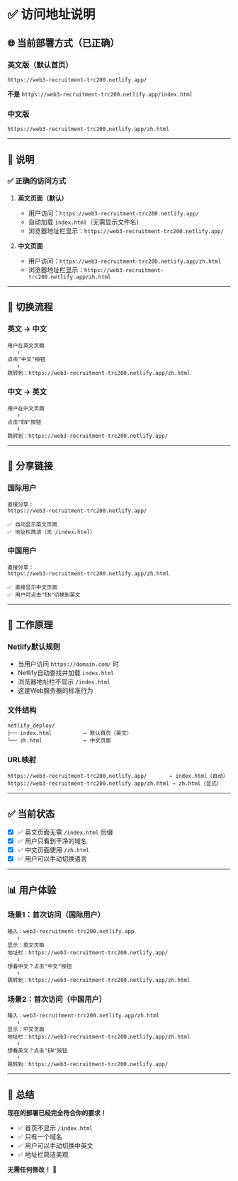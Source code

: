 # ✅ 访问地址说明

## 🌐 当前部署方式（已正确）

### 英文版（默认首页）
```
https://web3-recruitment-trc200.netlify.app/
```
**不是** `https://web3-recruitment-trc200.netlify.app/index.html`

### 中文版
```
https://web3-recruitment-trc200.netlify.app/zh.html
```

---

## 📝 说明

### ✅ 正确的访问方式

1. **英文页面（默认）**
   - 用户访问：`https://web3-recruitment-trc200.netlify.app/`
   - 自动加载 `index.html`（无需显示文件名）
   - 浏览器地址栏显示：`https://web3-recruitment-trc200.netlify.app/`

2. **中文页面**
   - 用户访问：`https://web3-recruitment-trc200.netlify.app/zh.html`
   - 浏览器地址栏显示：`https://web3-recruitment-trc200.netlify.app/zh.html`

---

## 🔄 切换流程

### 英文 → 中文
```
用户在英文页面
   ↓
点击"中文"按钮
   ↓
跳转到：https://web3-recruitment-trc200.netlify.app/zh.html
```

### 中文 → 英文
```
用户在中文页面
   ↓
点击"EN"按钮
   ↓
跳转到：https://web3-recruitment-trc200.netlify.app/
```

---

## 📱 分享链接

### 国际用户
```
直接分享：
https://web3-recruitment-trc200.netlify.app/

✅ 自动显示英文页面
✅ 地址栏简洁（无 /index.html）
```

### 中国用户
```
直接分享：
https://web3-recruitment-trc200.netlify.app/zh.html

✅ 直接显示中文页面
✅ 用户可点击"EN"切换到英文
```

---

## 🎯 工作原理

### Netlify默认规则
- 当用户访问 `https://domain.com/` 时
- Netlify自动查找并加载 `index.html`
- 浏览器地址栏不显示 `/index.html`
- 这是Web服务器的标准行为

### 文件结构
```
netlify_deploy/
├── index.html          ← 默认首页（英文）
└── zh.html             ← 中文页面
```

### URL映射
```
https://web3-recruitment-trc200.netlify.app/       → index.html（自动）
https://web3-recruitment-trc200.netlify.app/zh.html → zh.html（显式）
```

---

## ✅ 当前状态

- [x] ✅ 英文页面无需 `/index.html` 后缀
- [x] ✅ 用户只看到干净的域名
- [x] ✅ 中文页面使用 `/zh.html`
- [x] ✅ 用户可以手动切换语言

---

## 📊 用户体验

### 场景1：首次访问（国际用户）
```
输入：web3-recruitment-trc200.netlify.app
   ↓
显示：英文页面
地址栏：https://web3-recruitment-trc200.netlify.app/
   ↓
想看中文？点击"中文"按钮
   ↓
跳转到：https://web3-recruitment-trc200.netlify.app/zh.html
```

### 场景2：首次访问（中国用户）
```
输入：web3-recruitment-trc200.netlify.app/zh.html
   ↓
显示：中文页面
地址栏：https://web3-recruitment-trc200.netlify.app/zh.html
   ↓
想看英文？点击"EN"按钮
   ↓
跳转到：https://web3-recruitment-trc200.netlify.app/
```

---

## 🎉 总结

**现在的部署已经完全符合你的要求！**

- ✅ 首页不显示 `/index.html`
- ✅ 只有一个域名
- ✅ 用户可以手动切换中英文
- ✅ 地址栏简洁美观

**无需任何修改！** 🚀

